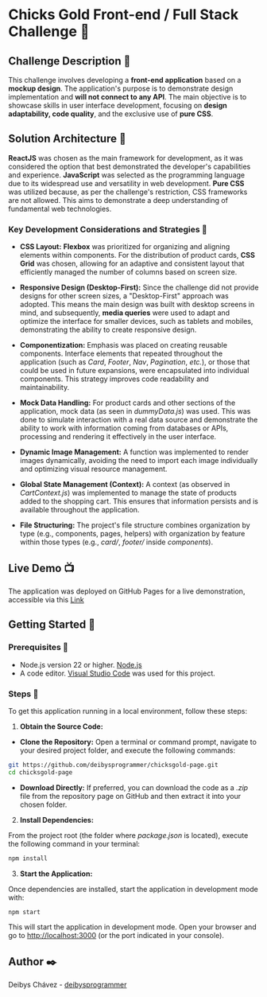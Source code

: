 # Chicks Gold Front-end / Full Stack Challenge :baby_chick:

## Challenge Description :game_die:

This challenge involves developing a **front-end application** based on a **mockup design**. The application's purpose is to demonstrate design implementation and **will not connect to any API**. The main objective is to showcase skills in user interface development, focusing on **design adaptability, code quality**, and the exclusive use of **pure CSS**.

## Solution Architecture :art:

**ReactJS** was chosen as the main framework for development, as it was considered the option that best demonstrated the developer's capabilities and experience. **JavaScript** was selected as the programming language due to its widespread use and versatility in web development. **Pure CSS** was utilized because, as per the challenge's restriction, CSS frameworks are not allowed. This aims to demonstrate a deep understanding of fundamental web technologies.

### Key Development Considerations and Strategies :triangular_ruler:

- **CSS Layout:** **Flexbox** was prioritized for organizing and aligning elements within components. For the distribution of product cards, **CSS Grid** was chosen, allowing for an adaptive and consistent layout that efficiently managed the number of columns based on screen size.

- **Responsive Design (Desktop-First):** Since the challenge did not provide designs for other screen sizes, a "Desktop-First" approach was adopted. This means the main design was built with desktop screens in mind, and subsequently, **media queries** were used to adapt and optimize the interface for smaller devices, such as tablets and mobiles, demonstrating the ability to create responsive design.

- **Componentization:** Emphasis was placed on creating reusable components. Interface elements that repeated throughout the application (such as *Card*, *Footer*, *Nav*, *Pagination*, *etc.*), or those that could be used in future expansions, were encapsulated into individual components. This strategy improves code readability and maintainability.

- **Mock Data Handling:** For product cards and other sections of the application, mock data (as seen in *dummyData.js*) was used. This was done to simulate interaction with a real data source and demonstrate the ability to work with information coming from databases or APIs, processing and rendering it effectively in the user interface.

- **Dynamic Image Management:** A function was implemented to render images dynamically, avoiding the need to import each image individually and optimizing visual resource management.

- **Global State Management (Context):** A context (as observed in *CartContext.js*) was implemented to manage the state of products added to the shopping cart. This ensures that information persists and is available throughout the application.

- **File Structuring:** The project's file structure combines organization by type (e.g., components, pages, helpers) with organization by feature within those types (e.g., *card/*, *footer/* inside *components*).

## Live Demo :tv:

The application was deployed on GitHub Pages for a live demonstration, accessible via this [Link](https://deibysprogrammer.github.io/chicksgold-page/)

## Getting Started :rocket:

### Prerequisites :page_facing_up:

- Node.js version 22 or higher. [Node.js](https://nodejs.org/en/)
- A code editor. [Visual Studio Code](https://code.visualstudio.com/) was used for this project.

### Steps :hammer:

To get this application running in a local environment, follow these steps:

1. **Obtain the Source Code:**

- **Clone the Repository:** Open a terminal or command prompt, navigate to your desired project folder, and execute the following commands:
``` bash
git https://github.com/deibysprogrammer/chicksgold-page.git
cd chicksgold-page
```
- **Download Directly:** If preferred, you can download the code as a *.zip* file from the repository page on GitHub and then extract it into your chosen folder.

2. **Install Dependencies:**

From the project root (the folder where *package.json* is located), execute the following command in your terminal:
``` bash
npm install
```

3. **Start the Application:**

Once dependencies are installed, start the application in development mode with:
``` bash
npm start
```
This will start the application in development mode. Open your browser and go to  [http://localhost:3000](http://localhost:3000) (or the port indicated in your console).

## Author :black_nib:
Deibys Chávez - [deibysprogrammer](https://github.com/deibysprogrammer)